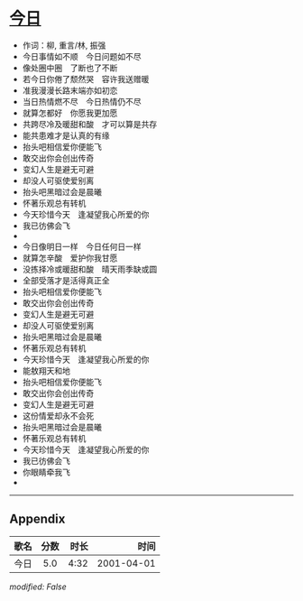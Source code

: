 # [今日](https://music.163.com/song?id=26075110)

* 作词：柳, 重言/林, 振强
* 今日事情如不顺　今日问题如不尽
* 像处圈中圈　了断也了不断
* 若今日你倦了颓然哭　容许我送赠暖
* 准我漫漫长路末端亦如初恋
* 当日热情燃不尽　今日热情仍不尽
* 就算怎都好　你愿我更加愿
* 共跨尽冷及暖甜和酸　才可以算是共存
* 能共患难才是认真的有缘
* 抬头吧相信爱你便能飞
* 敢交出你会创出传奇
* 变幻人生是避无可避
* 却没人可驱使爱别离
* 抬头吧黑暗过会是晨曦
* 怀著乐观总有转机
* 今天珍惜今天　逢凝望我心所爱的你
* 我已彷佛会飞
* 
* 今日像明日一样　今日任何日一样
* 就算怎辛酸　爱护你我甘愿
* 没拣择冷或暖甜和酸　晴天雨季缺或圆
* 全部受落才是活得真正全
* 抬头吧相信爱你便能飞
* 敢交出你会创出传奇
* 变幻人生是避无可避
* 却没人可驱使爱别离
* 抬头吧黑暗过会是晨曦
* 怀著乐观总有转机
* 今天珍惜今天　逢凝望我心所爱的你
* 能敖翔天和地
* 抬头吧相信爱你便能飞
* 敢交出你会创出传奇
* 变幻人生是避无可避
* 这份情爱却永不会死
* 抬头吧黑暗过会是晨曦
* 怀著乐观总有转机
* 今天珍惜今天　逢凝望我心所爱的你
* 我已彷佛会飞
* 你眼睛牵我飞
* 


---

## Appendix

|歌名|分数|时长|时间|
|:---|:---:|---:|---:|
|今日|5.0|4:32|2001-04-01

*modified: False*